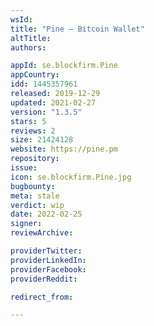 ```yaml
---
wsId: 
title: "Pine – Bitcoin Wallet"
altTitle: 
authors:

appId: se.blockfirm.Pine
appCountry: 
idd: 1445357961
released: 2019-12-29
updated: 2021-02-27
version: "1.3.5"
stars: 5
reviews: 2
size: 21424128
website: https://pine.pm
repository: 
issue: 
icon: se.blockfirm.Pine.jpg
bugbounty: 
meta: stale
verdict: wip
date: 2022-02-25
signer: 
reviewArchive:

providerTwitter: 
providerLinkedIn: 
providerFacebook: 
providerReddit: 

redirect_from:

---
```


